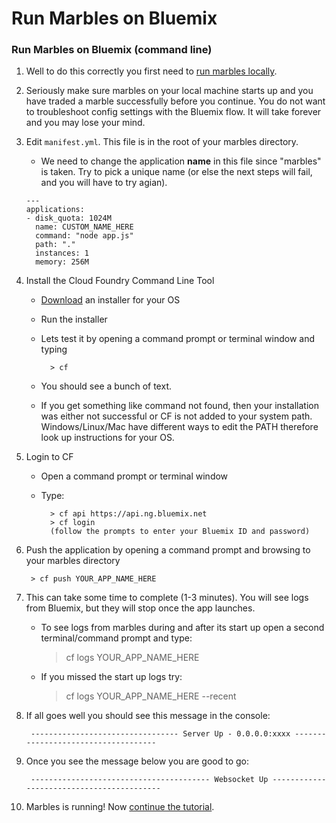 # Run Marbles on Bluemix

### Run Marbles on Bluemix (command line)

1. Well to do this correctly you first need to [run marbles locally](./host_marbles_locally.md).
1. Seriously make sure marbles on your local machine starts up and you have traded a marble successfully before you continue. You do not want to troubleshoot config settings with the Bluemix flow. It will take forever and you may lose your mind. 
1. Edit `manifest.yml`.  This file is in the root of your marbles directory.
	- We need to change the application **name** in this file since "marbles" is taken. Try to pick a unique name (or else the next steps will fail, and you will have to try agian).

	```
	---
	applications:
	- disk_quota: 1024M
	  name: CUSTOM_NAME_HERE
	  command: "node app.js"
	  path: "."
	  instances: 1
	  memory: 256M
	```

1. Install the Cloud Foundry Command Line Tool
	- [Download](https://github.com/cloudfoundry/cli/releases) an installer for your OS
	- Run the installer
	- Lets test it by opening a command prompt or terminal window and typing
		
			> cf
	
	- You should see a bunch of text.
	- If you get something like command not found, then your installation was either not successful or CF is not added to your system path.
			Windows/Linux/Mac have different ways to edit the PATH therefore look up instructions for your OS.
	
1. Login to CF
	- Open a command prompt or terminal window
	- Type:
		
			> cf api https://api.ng.bluemix.net 
			> cf login
			(follow the prompts to enter your Bluemix ID and password)

1. Push the application by opening a command prompt and browsing to your marbles directory
	
		> cf push YOUR_APP_NAME_HERE 

1. This can take some time to complete (1-3 minutes). You will see logs from Bluemix, but they will stop once the app launches. 
	- To see logs from marbles during and after its start up open a second terminal/command prompt and type:

		> cf logs YOUR_APP_NAME_HERE

	- If you missed the start up logs try:

		> cf logs YOUR_APP_NAME_HERE --recent

1. If all goes well you should see this message in the console:
	
		--------------------------------- Server Up - 0.0.0.0:xxxx ------------------------------------
		
1. Once you see the message below you are good to go: 
		
		---------------------------------------- Websocket Up ------------------------------------------

1. Marbles is running! Now [continue the tutorial](../README.md#use).
